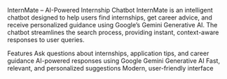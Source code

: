 InternMate – AI-Powered Internship Chatbot
InternMate is an intelligent chatbot designed to help users find internships, get career advice, and receive personalized guidance using Google’s Gemini Generative AI. The chatbot streamlines the search process, providing instant, context-aware responses to user queries.

Features
Ask questions about internships, application tips, and career guidance
AI-powered responses using Google Gemini Generative AI
Fast, relevant, and personalized suggestions
Modern, user-friendly interface
